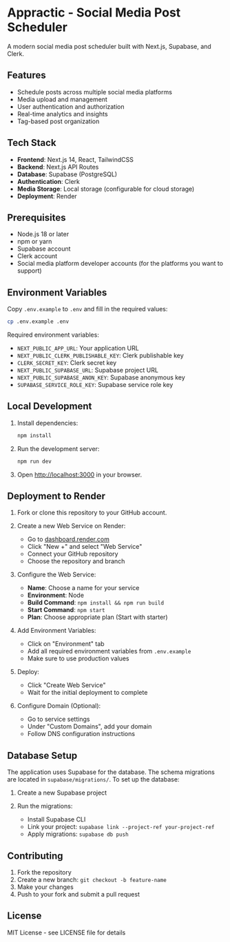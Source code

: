 # Appractic - Social Media Post Scheduler

A modern social media post scheduler built with Next.js, Supabase, and Clerk.

## Features

- Schedule posts across multiple social media platforms
- Media upload and management
- User authentication and authorization
- Real-time analytics and insights
- Tag-based post organization

## Tech Stack

- **Frontend**: Next.js 14, React, TailwindCSS
- **Backend**: Next.js API Routes
- **Database**: Supabase (PostgreSQL)
- **Authentication**: Clerk
- **Media Storage**: Local storage (configurable for cloud storage)
- **Deployment**: Render

## Prerequisites

- Node.js 18 or later
- npm or yarn
- Supabase account
- Clerk account
- Social media platform developer accounts (for the platforms you want to support)

## Environment Variables

Copy `.env.example` to `.env` and fill in the required values:

```bash
cp .env.example .env
```

Required environment variables:
- `NEXT_PUBLIC_APP_URL`: Your application URL
- `NEXT_PUBLIC_CLERK_PUBLISHABLE_KEY`: Clerk publishable key
- `CLERK_SECRET_KEY`: Clerk secret key
- `NEXT_PUBLIC_SUPABASE_URL`: Supabase project URL
- `NEXT_PUBLIC_SUPABASE_ANON_KEY`: Supabase anonymous key
- `SUPABASE_SERVICE_ROLE_KEY`: Supabase service role key

## Local Development

1. Install dependencies:
   ```bash
   npm install
   ```

2. Run the development server:
   ```bash
   npm run dev
   ```

3. Open [http://localhost:3000](http://localhost:3000) in your browser.

## Deployment to Render

1. Fork or clone this repository to your GitHub account.

2. Create a new Web Service on Render:
   - Go to [dashboard.render.com](https://dashboard.render.com)
   - Click "New +" and select "Web Service"
   - Connect your GitHub repository
   - Choose the repository and branch

3. Configure the Web Service:
   - **Name**: Choose a name for your service
   - **Environment**: Node
   - **Build Command**: `npm install && npm run build`
   - **Start Command**: `npm start`
   - **Plan**: Choose appropriate plan (Start with starter)

4. Add Environment Variables:
   - Click on "Environment" tab
   - Add all required environment variables from `.env.example`
   - Make sure to use production values

5. Deploy:
   - Click "Create Web Service"
   - Wait for the initial deployment to complete

6. Configure Domain (Optional):
   - Go to service settings
   - Under "Custom Domains", add your domain
   - Follow DNS configuration instructions

## Database Setup

The application uses Supabase for the database. The schema migrations are located in `supabase/migrations/`. To set up the database:

1. Create a new Supabase project

2. Run the migrations:
   - Install Supabase CLI
   - Link your project: `supabase link --project-ref your-project-ref`
   - Apply migrations: `supabase db push`

## Contributing

1. Fork the repository
2. Create a new branch: `git checkout -b feature-name`
3. Make your changes
4. Push to your fork and submit a pull request

## License

MIT License - see LICENSE file for details
